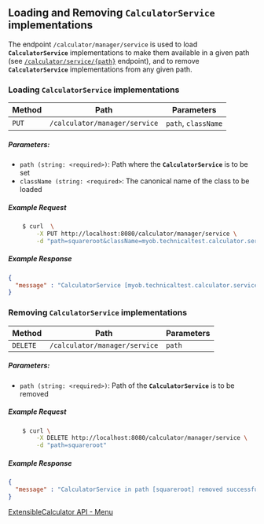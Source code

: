## Loading and Removing **`CalculatorService`** implementations

The endpoint  `/calculator/manager/service` is used to load **`CalculatorService`** implementations to make
them available in a given path (see [`/calculator/service/{path}`](calculator_service_path.md) endpoint), 
and to remove **`CalculatorService`** implementations from any given path.

### Loading **`CalculatorService`** implementations

| Method | Path                           | Parameters                  |
| ------ | ------------------------------ | --------------------------- |
| `PUT`  | `/calculator/manager/service`  | `path`, `className`         |

##### Parameters:
- `path (string: <required>)`: Path where the **`CalculatorService`** is to be set
- `className (string: <required>`: The canonical name of the class to be loaded
					

##### Example Request
```bash
    $ curl  \
        -X PUT http://localhost:8080/calculator/manager/service \
        -d "path=squareroot&className=myob.technicaltest.calculator.service.exponential.SquareRootService"
```

##### Example Response

```json
{
  "message" : "CalculatorService [myob.technicaltest.calculator.service.exponential.SquareRootService] loaded in path [squareroot] successfully!"
}
```

### Removing **`CalculatorService`** implementations

| Method    | Path                           | Parameters                  |
| --------- | ------------------------------ | --------------------------- |
| `DELETE`  | `/calculator/manager/service`  | `path`                      |

##### Parameters:
- `path (string: <required>)`: Path of the **`CalculatorService`** is to be removed
					



##### Example Request
```bash
    $ curl \
        -X DELETE http://localhost:8080/calculator/manager/service \
        -d "path=squareroot"
```

##### Example Response

```json
{
  "message" : "CalculatorService in path [squareroot] removed successfully!"
}
```

[ExtensibleCalculator API - Menu](./API_menu.md)